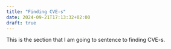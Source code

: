 ```yaml
---
title: "Finding CVE-s"
date: 2024-09-21T17:13:32+02:00
draft: true
---
```


This is the section that I am going to sentence to finding CVE-s.